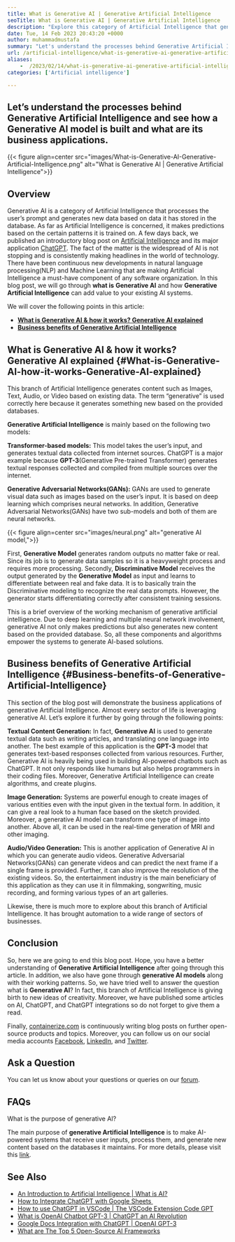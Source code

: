 ```yaml
---
title: What is Generative AI | Generative Artificial Intelligence
seoTitle: What is Generative AI | Generative Artificial Intelligence
description: "Explore this category of Artificial Intelligence that generates unique content. Let's start the article and try to get the answer What is Generative AI?"
date: Tue, 14 Feb 2023 20:43:20 +0000
author: muhammadmustafa
summary: "Let's understand the processes behind Generative Artificial Intelligence and see how a Generative AI model is built and what are its business applications."
url: /artificial-intelligence/what-is-generative-ai-generative-artificial-intelligence/
aliases: 
    -  /2023/02/14/what-is-generative-ai-generative-artificial-intelligence/
categories: ['Artificial intelligence']

---
```

## Let’s understand the processes behind Generative Artificial Intelligence and see how a Generative AI model is built and what are its business applications.

{{< figure align=center src="images/What-is-Generative-AI-Generative-Artificial-Intelligence.png" alt="What is Generative AI | Generative Artificial Intelligence">}}

## Overview

Generative AI is a category of Artificial Intelligence that processes the user’s prompt and generates new data based on data it has stored in the database. As far as Artificial Intelligence is concerned, it makes predictions based on the certain patterns it is trained on. A few days back, we published an introductory blog post on [Artificial Intelligence][1] and its major application [ChatGPT][2]. The fact of the matter is the widespread of AI is not stopping and is consistently making headlines in the world of technology. There have been continuous new developments in natural language processing(NLP) and Machine Learning that are making Artificial Intelligence a must-have component of any software organization. In this blog post, we will go through **what is** **Generative AI** and how **Generative Artificial Intelligence** can add value to your existing AI systems.

We will cover the following points in this article:

  * [**What is Generative AI & how it works? Generative AI explained**][3]
  * [**Business benefits of Generative Artificial Intelligence**][4]

## What is Generative AI & how it works? Generative AI explained {#What-is-Generative-AI-how-it-works-Generative-AI-explained}

This branch of Artificial Intelligence generates content such as Images, Text, Audio, or Video based on existing data. The term “generative” is used correctly here because it generates something new based on the provided databases. 

**Generative Artificial Intelligence** is mainly based on the following two models:

**Transformer-based models:** This model takes the user’s input, and generates textual data collected from internet sources. ChatGPT is a major example because **GPT-3**(Generative Pre-trained Transformer) generates textual responses collected and compiled from multiple sources over the internet.

**Generative Adversarial Networks(GANs):** GANs are used to generate visual data such as images based on the user’s input. It is based on deep learning which comprises neural networks. In addition, Generative Adversarial Networks(GANs) have two sub-models and both of them are neural networks. 

{{< figure align=center src="images/neural.png" alt="generative AI model,">}}  

First, **Generative Model** generates random outputs no matter fake or real. Since its job is to generate data samples so it is a heavyweight process and requires more processing. Secondly, **Discriminative Model** receives the output generated by the **Generative Model** as input and learns to differentiate between real and fake data. It is to basically train the Discriminative modeling to recognize the real data prompts. However, the generator starts differentiating correctly after consistent training sessions.

This is a brief overview of the working mechanism of generative artificial intelligence. Due to deep learning and multiple neural network involvement, generative AI not only makes predictions but also generates new content based on the provided database. So, all these components and algorithms empower the systems to generate AI-based solutions.

## Business benefits of Generative Artificial Intelligence {#Business-benefits-of-Generative-Artificial-Intelligence}

This section of the blog post will demonstrate the business applications of generative Artificial Intelligence. Almost every sector of life is leveraging generative AI. Let’s explore it further by going through the following points:

**Textual Content Generation:** In fact, **Generative AI** is used to generate textual data such as writing articles, and translating one language into another. The best example of this application is the **GPT-3** model that generates text-based responses collected from various resources. Further, Generative AI is heavily being used in building AI-powered chatbots such as ChatGPT. It not only responds like humans but also helps programmers in their coding files. Moreover, Generative Artificial Intelligence can create algorithms, and create plugins. 

**Image Generation:** Systems are powerful enough to create images of various entities even with the input given in the textual form. In addition, it can give a real look to a human face based on the sketch provided. Moreover, a generative AI model can transform one type of image into another. Above all, it can be used in the real-time generation of MRI and other imaging. 

**Audio/Video Generation:** This is another application of Generative AI in which you can generate audio videos. Generative Adversarial Networks(GANs) can generate videos and can predict the next frame if a single frame is provided. Further, it can also improve the resolution of the existing videos. So, the entertainment industry is the main beneficiary of this application as they can use it in filmmaking, songwriting, music recording, and forming various types of an art galleries.

Likewise, there is much more to explore about this branch of Artificial Intelligence. It has brought automation to a wide range of sectors of businesses. 

## Conclusion

So, here we are going to end this blog post. Hope, you have a better understanding of **Generative Artificial Intelligence** after going through this article. In addition, we also have gone through **generative AI models** along with their working patterns. So, we have tried well to answer the question what is **Generative AI**? In fact, this branch of Artificial Intelligence is giving birth to new ideas of creativity. Moreover, we have published some articles on AI, ChatGPT, and ChatGPT integrations so do not forget to give them a read. 

Finally, [containerize.com][5] is continuously writing blog posts on further open-source products and topics. Moreover, you can follow us on our social media accounts [Facebook][6], [LinkedIn][7], and [Twitter][8].

## Ask a Question

You can let us know about your questions or queries on our [forum][9].

## FAQs

What is the purpose of generative AI?

The main purpose of **generative Artificial Intelligence** is to make AI-powered systems that receive user inputs, process them, and generate new content based on the databases it maintains. For more details, please visit this [link][3]. 

## See Also

  * [An Introduction to Artificial Intelligence | What is AI?][1]
  * [How to Integrate ChatGPT with Google Sheets ][10] 
  * [How to use ChatGPT in VSCode | The VSCode Extension Code GPT][11]
  * [What is OpenAI Chatbot GPT-3 | ChatGPT an AI Revolution][2]
  * [Google Docs Integration with ChatGPT | OpenAI GPT-3][12]
  * [What are The Top 5 Open-Source AI Frameworks][13]

 [1]: https://blog.containerize.com/2023/01/25/an-introduction-to-artificial-intelligence-what-is-ai/
 [2]: https://blog.containerize.com/2023/01/10/what-is-openai-chatbot-gpt-3-chatgpt-an-ai-revolution/
 [3]: #What-is-Generative-AI-how-it-works-Generative-AI-explained
 [4]: #Business-benefits-of-Generative-Artificial-Intelligence
 [5]: https://www.containerize.com/
 [6]: https://web.facebook.com/containerize
 [7]: https://www.linkedin.com/company/containerize/
 [8]: https://twitter.com/containerize_co
 [9]: https://forum.containerize.com/
 [10]: https://blog.containerize.com/2023/02/01/integrate-chatgpt-with-google-sheets/
 [11]: https://blog.containerize.com/2023/01/17/how-to-use-chatgpt-in-vscode-the-vscode-extension-codegpt/
 [12]: https://blog.containerize.com/2023/02/03/google-docs-integration-with-chatgpt/
 [13]: https://blog.containerize.com/2023/01/27/top-5-open-source-ai-frameworks/